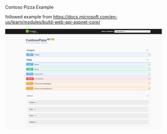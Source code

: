 Contoso Pizza Example

followed example from https://docs.microsoft.com/en-us/learn/modules/build-web-api-aspnet-core/

![screenshot](/example%20screenshot.PNG)

